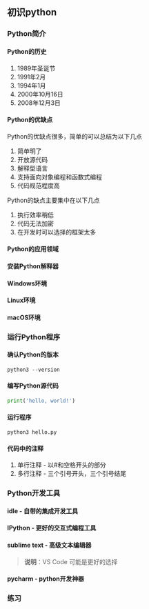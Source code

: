 ## 初识python

### Python简介

#### Python的历史

1. 1989年圣诞节
2. 1991年2月
3. 1994年1月
4. 2000年10月16日
5. 2008年12月3日

#### Python的优缺点

Python的优缺点很多，简单的可以总结为以下几点

1. 简单明了
2. 开放源代码
3. 解释型语言
4. 支持面向对象编程和函数式编程
5. 代码规范程度高

Python的缺点主要集中在以下几点

1. 执行效率稍低
2. 代码无法加密
3. 在开发时可以选择的框架太多

#### Python的应用领域

#### 安装Python解释器

#### Windows环境

#### Linux环境

#### macOS环境

### 运行Python程序

#### 确认Python的版本

```Shell
python3 --version
```

#### 编写Python源代码

```Python
print('hello, world!')
```

#### 运行程序

```Shell
python3 hello.py
```

#### 代码中的注释

1. 单行注释 - 以#和空格开头的部分
2. 多行注释 - 三个引号开头，三个引号结尾

### Python开发工具

#### idle - 自带的集成开发工具

#### IPython - 更好的交互式编程工具

#### sublime text - 高级文本编辑器

> **说明**：VS Code 可能是更好的选择

#### pycharm - python开发神器

### 练习